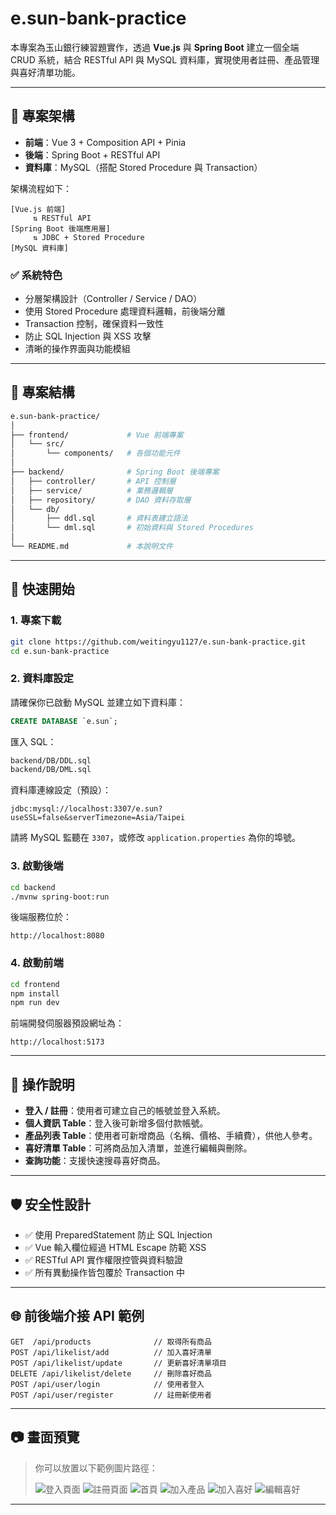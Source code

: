 # e.sun-bank-practice

本專案為玉山銀行練習題實作，透過 **Vue.js** 與 **Spring Boot** 建立一個全端 CRUD 系統，結合 RESTful API 與 MySQL 資料庫，實現使用者註冊、產品管理與喜好清單功能。

---

## 📌 專案架構

- **前端**：Vue 3 + Composition API + Pinia  
- **後端**：Spring Boot + RESTful API  
- **資料庫**：MySQL（搭配 Stored Procedure 與 Transaction）

架構流程如下：

```
[Vue.js 前端]
     ⇅ RESTful API
[Spring Boot 後端應用層]
     ⇅ JDBC + Stored Procedure
[MySQL 資料庫]
```

### ✅ 系統特色

- 分層架構設計（Controller / Service / DAO）
- 使用 Stored Procedure 處理資料邏輯，前後端分離
- Transaction 控制，確保資料一致性
- 防止 SQL Injection 與 XSS 攻擊
- 清晰的操作界面與功能模組

---

## 📁 專案結構

```bash
e.sun-bank-practice/
│
├── frontend/             # Vue 前端專案
│   └── src/
│       └── components/   # 各個功能元件
│
├── backend/              # Spring Boot 後端專案
│   ├── controller/       # API 控制層
│   ├── service/          # 業務邏輯層
│   ├── repository/       # DAO 資料存取層
│   └── db/
│       ├── ddl.sql       # 資料表建立語法
│       └── dml.sql       # 初始資料與 Stored Procedures
│
└── README.md             # 本說明文件
```

---

## 🚀 快速開始

### 1. 專案下載

```bash
git clone https://github.com/weitingyu1127/e.sun-bank-practice.git
cd e.sun-bank-practice
```

### 2. 資料庫設定

請確保你已啟動 MySQL 並建立如下資料庫：

```sql
CREATE DATABASE `e.sun`;
```

匯入 SQL：

```bash
backend/DB/DDL.sql      
backend/DB/DML.sql      
```

資料庫連線設定（預設）：

```
jdbc:mysql://localhost:3307/e.sun?useSSL=false&serverTimezone=Asia/Taipei
```

請將 MySQL 監聽在 `3307`，或修改 `application.properties` 為你的埠號。

### 3. 啟動後端

```bash
cd backend
./mvnw spring-boot:run
```

後端服務位於：

```
http://localhost:8080
```

### 4. 啟動前端

```bash
cd frontend
npm install
npm run dev
```

前端開發伺服器預設網址為：

```
http://localhost:5173
```

---

## 🧩 操作說明

- **登入 / 註冊**：使用者可建立自己的帳號並登入系統。
- **個人資訊 Table**：登入後可新增多個付款帳號。
- **產品列表 Table**：使用者可新增商品（名稱、價格、手續費），供他人參考。
- **喜好清單 Table**：可將商品加入清單，並進行編輯與刪除。
- **查詢功能**：支援快速搜尋喜好商品。

---

## 🛡️ 安全性設計

- ✅ 使用 PreparedStatement 防止 SQL Injection  
- ✅ Vue 輸入欄位經過 HTML Escape 防範 XSS  
- ✅ RESTful API 實作權限控管與資料驗證  
- ✅ 所有異動操作皆包覆於 Transaction 中

---

## 🌐 前後端介接 API 範例

```http
GET  /api/products              // 取得所有商品
POST /api/likelist/add          // 加入喜好清單
POST /api/likelist/update       // 更新喜好清單項目
DELETE /api/likelist/delete     // 刪除喜好商品
POST /api/user/login            // 使用者登入
POST /api/user/register         // 註冊新使用者
```

---

## 📷 畫面預覽

> 你可以放置以下範例圖片路徑：
> 
> ![登入頁面](./assets/Login.png)
> ![註冊頁面](./assets/Signup.png)
> ![首頁](./assets/HonePage.png)
> ![加入產品](./assets/AddProduct.png)
> ![加入喜好](./assets/AddFavorite.png)
> ![編輯喜好](./assets/EditFavorite.png)
---